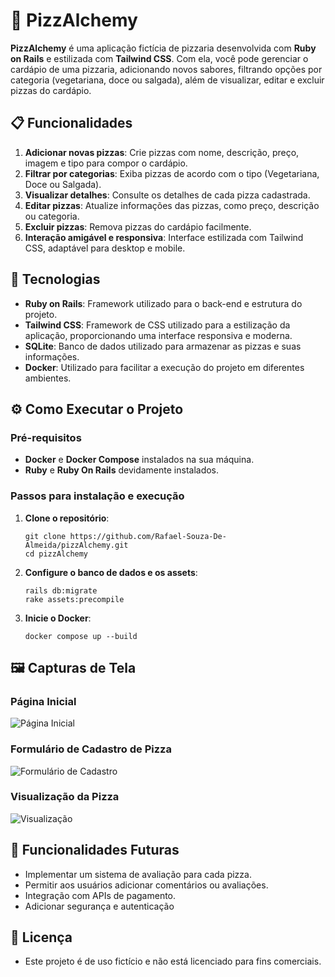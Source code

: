 # 🍕 PizzAlchemy

**PizzAlchemy** é uma aplicação fictícia de pizzaria desenvolvida com **Ruby on Rails** e estilizada com **Tailwind CSS**. Com ela, você pode gerenciar o cardápio de uma pizzaria, adicionando novos sabores, filtrando opções por categoria (vegetariana, doce ou salgada), além de visualizar, editar e excluir pizzas do cardápio.

## 📋 Funcionalidades

1. **Adicionar novas pizzas**: Crie pizzas com nome, descrição, preço, imagem e tipo para compor o cardápio.
2. **Filtrar por categorias**: Exiba pizzas de acordo com o tipo (Vegetariana, Doce ou Salgada).
3. **Visualizar detalhes**: Consulte os detalhes de cada pizza cadastrada.
4. **Editar pizzas**: Atualize informações das pizzas, como preço, descrição ou categoria.
5. **Excluir pizzas**: Remova pizzas do cardápio facilmente.
6. **Interação amigável e responsiva**: Interface estilizada com Tailwind CSS, adaptável para desktop e mobile.

## 🚀 Tecnologias

- **Ruby on Rails**: Framework utilizado para o back-end e estrutura do projeto.
- **Tailwind CSS**: Framework de CSS utilizado para a estilização da aplicação, proporcionando uma interface responsiva e moderna.
- **SQLite**: Banco de dados utilizado para armazenar as pizzas e suas informações.
- **Docker**: Utilizado para facilitar a execução do projeto em diferentes ambientes.

## ⚙️ Como Executar o Projeto

### Pré-requisitos

- **Docker** e **Docker Compose** instalados na sua máquina.
- **Ruby** e **Ruby On Rails** devidamente instalados.

### Passos para instalação e execução

1. **Clone o repositório**:

   ```
   git clone https://github.com/Rafael-Souza-De-Almeida/pizzAlchemy.git
   cd pizzAlchemy
   ```

2. **Configure o banco de dados e os assets**:
   ```
   rails db:migrate
   rake assets:precompile
   ```
3. **Inicie o Docker**:
   ```
   docker compose up --build
   ```

## 🖼️ Capturas de Tela

### Página Inicial

![Página Inicial](https://github.com/user-attachments/assets/d7387472-23ae-44fc-943f-d27ffce20209)

### Formulário de Cadastro de Pizza

![Formulário de Cadastro](https://github.com/user-attachments/assets/bff7d012-006c-43ae-bf38-51a5fffc6198)

### Visualização da Pizza

![Visualização](https://github.com/user-attachments/assets/2261a418-cdcb-40aa-8218-2e84ae312bf1)

## 🔄 Funcionalidades Futuras

- Implementar um sistema de avaliação para cada pizza.
- Permitir aos usuários adicionar comentários ou avaliações.
- Integração com APIs de pagamento.
- Adicionar segurança e autenticação

## 📄 Licença

- Este projeto é de uso fictício e não está licenciado para fins comerciais.
